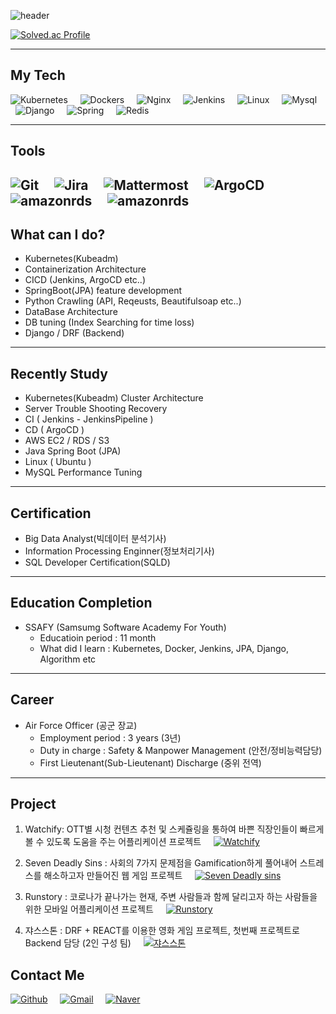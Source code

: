 ![header](https://capsule-render.vercel.app/api?type=Waving&color=auto&height=300&section=header&text=ParkYongChan's%20Portfolio%20&fontSize=40)


[![Solved.ac Profile](http://mazassumnida.wtf/api/generate_badge?boj=sdc00035)](https://solved.ac/sdc00035) 

---

## My Tech
![Kubernetes](https://img.shields.io/badge/Kubernetes-lightgrey?style=for-the-badge&logo=Kubernetes&logoColor=blue)
&nbsp; &nbsp;
![Dockers](https://img.shields.io/badge/Docker-lightgrey?style=for-the-badge&logo=docker&logoColor=blue)
&nbsp; &nbsp;
![Nginx](https://img.shields.io/badge/Nginx-lightgrey?style=for-the-badge&logo=nginx&logoColor=darkgreen)
&nbsp; &nbsp;
![Jenkins](https://img.shields.io/badge/jenkins-lightgrey?style=for-the-badge&logo=jenkins&logoColor=red)
&nbsp; &nbsp;
![Linux](https://img.shields.io/badge/linux-lightgrey?style=for-the-badge&logo=linux&logoColor=yellow)
&nbsp; &nbsp;
![Mysql](https://img.shields.io/badge/Mysql-lightgrey?style=for-the-badge&logo=Mysql&logoColor=blue)
&nbsp; &nbsp;
![Django](https://img.shields.io/badge/Django-lightgrey?style=for-the-badge&logo=Django&logoColor=darkgreen)
&nbsp; &nbsp;
![Spring](https://img.shields.io/badge/Spring-lightgrey?style=for-the-badge&logo=Spring&logoColor=lightgreen)
&nbsp; &nbsp;
![Redis](https://img.shields.io/badge/Redis-lightgrey?style=for-the-badge&logo=redis&logoColor=purple)

---
## Tools 

![Git](https://img.shields.io/badge/Git-F05032.svg?&style=for-the-badge&logo=Git&logoColor=white)
&nbsp; &nbsp;
![Jira](https://img.shields.io/badge/Jira-red?style=for-the-badge&logo=jira&logoColor=white)
&nbsp; &nbsp;
![Mattermost](https://img.shields.io/badge/Mattermost-blue?style=for-the-badge&logo=Mattermost&logoColor=white)
&nbsp; &nbsp;
![ArgoCD](https://img.shields.io/badge/ArgoCD-FCC624?style=for-the-badge&logo=argo&logoColor=black)
&nbsp; &nbsp;
![amazonrds](https://img.shields.io/badge/AWS-RDS-232F3E?style=for-the-badge&logo=amazonrds&logoColor=white)
&nbsp; &nbsp;
![amazonrds](https://img.shields.io/badge/AWS-S3-232F3E?style=for-the-badge&logo=amazons3&logoColor=white)
---
## What can I do?
- Kubernetes(Kubeadm)
- Containerization Architecture
- CICD (Jenkins, ArgoCD etc..)
- SpringBoot(JPA) feature development
- Python Crawling (API, Reqeusts, Beautifulsoap etc..)
- DataBase Architecture
- DB tuning (Index Searching for time loss)
- Django / DRF (Backend)

---
## Recently Study
 - Kubernetes(Kubeadm) Cluster Architecture
 - Server Trouble Shooting Recovery
 - CI ( Jenkins - JenkinsPipeline )
 - CD ( ArgoCD )
 - AWS EC2 / RDS / S3
 - Java Spring Boot (JPA)
 - Linux ( Ubuntu )
 - MySQL Performance Tuning

---
## Certification
* Big Data Analyst(빅데이터 분석기사)
* Information Processing Enginner(정보처리기사)
* SQL Developer Certification(SQLD)
  
---
## Education Completion
* SSAFY (Samsumg Software Academy For Youth)
  * Educatioin period : 11 month
  * What did I learn : Kubernetes, Docker, Jenkins, JPA, Django, Algorithm etc

---
## Career
* Air Force Officer (공군 장교)
  * Employment period : 3 years (3년)
  * Duty in charge : Safety & Manpower Management (안전/정비능력담당)
  * First Lieutenant(Sub-Lieutenant) Discharge (중위 전역)
---

## Project
1. Watchify: OTT별 시청 컨텐츠 추천 및 스케쥴링을 통하여 바쁜 직장인들이 빠르게 볼 수 있도록 도움을 주는 어플리케이션 프로젝트
&nbsp; &nbsp;
[![Watchify](https://img.shields.io/badge/More-red?style=flat-square)](https://github.com/Diligent0924/Watchify)
1. Seven Deadly Sins : 사회의 7가지 문제점을 Gamification하게 풀어내어 스트레스를 해소하고자 만들어진 웹 게임 프로젝트
&nbsp; &nbsp;
[![Seven Deadly sins](https://img.shields.io/badge/More-red?style=flat-square)](https://github.com/Diligent0924/SevenDeadlySins) 

1. Runstory : 코로나가 끝나가는 현재, 주변 사람들과 함께 달리고자 하는 사람들을 위한 모바일 어플리케이션 프로젝트
&nbsp; &nbsp;
[![Runstory](https://img.shields.io/badge/More-red?style=flat-square)](https://github.com/Diligent0924/Runstory)  

1. 쟈스스톤 : DRF + REACT를 이용한 영화 게임 프로젝트, 첫번째 프로젝트로 Backend 담당 (2인 구성 팀)
&nbsp; &nbsp;
[![쟈스스톤](https://img.shields.io/badge/More-red?style=flat-square)](https://github.com/Diligent0924/Moviegameproject)

## Contact Me
[![Github](https://img.shields.io/badge/KakaoTalk-FFCD00?style=for-the-badge&logo=KakaoTalk&logoColor=white)](https://github.com/Diligent0924)
&nbsp; &nbsp;
[![Gmail](https://img.shields.io/badge/Gmail-EA4335?style=for-the-badge&logo=Gmail&logoColor=white)](https://github.com/Diligent0924)
&nbsp; &nbsp;
[![Naver](https://img.shields.io/badge/Naver-03C75A?style=for-the-badge&logo=Naver&logoColor=white)](https://github.com/Diligent0924t)
